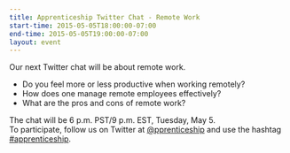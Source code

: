 ```yaml
---
title: Apprenticeship Twitter Chat - Remote Work
start-time: 2015-05-05T18:00:00-07:00
end-time: 2015-05-05T19:00:00-07:00
layout: event
---
```

Our next Twitter chat will be about remote work.

* Do you feel more or less productive when working remotely?  
* How does one manage remote employees effectively?  
* What are the pros and cons of remote work?  

The chat will be 6 p.m. PST/9 p.m. EST, Tuesday, May 5.  
To participate, follow us on Twitter at [@pprenticeship](https://twitter.com/pprenticeship) and use the hashtag [#apprenticeship](https://twitter.com/search?f=realtime&q=%40pprenticeship%20OR%20%23apprenticeship&src=typd).